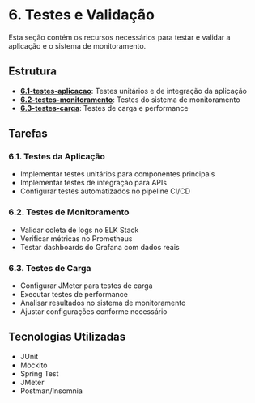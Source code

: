 # 6. Testes e Validação

Esta seção contém os recursos necessários para testar e validar a aplicação e o sistema de monitoramento.

## Estrutura

- **[6.1-testes-aplicacao](./6.1-testes-aplicacao)**: Testes unitários e de integração da aplicação
- **[6.2-testes-monitoramento](./6.2-testes-monitoramento)**: Testes do sistema de monitoramento
- **[6.3-testes-carga](./6.3-testes-carga)**: Testes de carga e performance

## Tarefas

### 6.1. Testes da Aplicação
- Implementar testes unitários para componentes principais
- Implementar testes de integração para APIs
- Configurar testes automatizados no pipeline CI/CD

### 6.2. Testes de Monitoramento
- Validar coleta de logs no ELK Stack
- Verificar métricas no Prometheus
- Testar dashboards do Grafana com dados reais

### 6.3. Testes de Carga
- Configurar JMeter para testes de carga
- Executar testes de performance
- Analisar resultados no sistema de monitoramento
- Ajustar configurações conforme necessário

## Tecnologias Utilizadas

- JUnit
- Mockito
- Spring Test
- JMeter
- Postman/Insomnia
